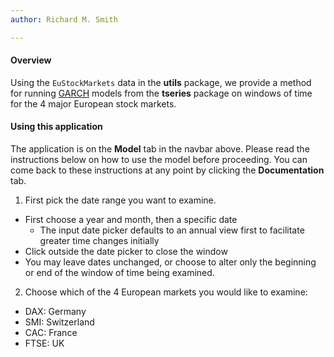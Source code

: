 ```yaml
---
author: Richard M. Smith

---
```


#### Overview

Using the `EuStockMarkets` data in the **utils** package, we provide a method for running [GARCH](https://en.wikipedia.org/wiki/Autoregressive_conditional_heteroskedasticity#GARCH) models from the **tseries** package on windows of time for the 4 major European stock markets.

#### Using this application

The application is on the **Model** tab in the navbar above.  Please read the instructions below on how to use the model before proceeding.  You can come back to these instructions at any point by clicking the **Documentation** tab.

1. First pick the date range you want to examine.
  - First choose a year and month, then a specific date
    - The input date picker defaults to an annual view first to facilitate greater time changes initially
  - Click outside the date picker to close the window
  - You may leave dates unchanged, or choose to alter only the beginning or end of the window of time being examined.
2. Choose which of the 4 European markets you would like to examine:
  - DAX: Germany
  - SMI: Switzerland
  - CAC: France
  - FTSE: UK